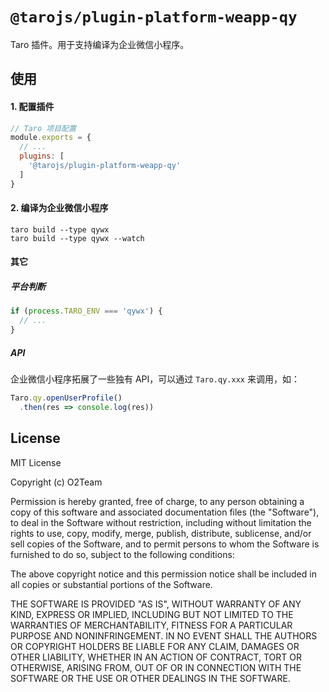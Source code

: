 # `@tarojs/plugin-platform-weapp-qy`

Taro 插件。用于支持编译为企业微信小程序。

## 使用

#### 1. 配置插件

```js
// Taro 项目配置
module.exports = {
  // ...
  plugins: [
    '@tarojs/plugin-platform-weapp-qy'
  ]
}
```

#### 2. 编译为企业微信小程序

```shell
taro build --type qywx
taro build --type qywx --watch
```

#### 其它

##### 平台判断

```js
if (process.TARO_ENV === 'qywx') {
  // ...
}
```

##### API

企业微信小程序拓展了一些独有 API，可以通过 `Taro.qy.xxx` 来调用，如：

```js
Taro.qy.openUserProfile()
  .then(res => console.log(res))
```

## License

MIT License

Copyright (c) O2Team

Permission is hereby granted, free of charge, to any person obtaining a copy
of this software and associated documentation files (the "Software"), to deal
in the Software without restriction, including without limitation the rights
to use, copy, modify, merge, publish, distribute, sublicense, and/or sell
copies of the Software, and to permit persons to whom the Software is
furnished to do so, subject to the following conditions:

The above copyright notice and this permission notice shall be included in all
copies or substantial portions of the Software.

THE SOFTWARE IS PROVIDED "AS IS", WITHOUT WARRANTY OF ANY KIND, EXPRESS OR
IMPLIED, INCLUDING BUT NOT LIMITED TO THE WARRANTIES OF MERCHANTABILITY,
FITNESS FOR A PARTICULAR PURPOSE AND NONINFRINGEMENT. IN NO EVENT SHALL THE
AUTHORS OR COPYRIGHT HOLDERS BE LIABLE FOR ANY CLAIM, DAMAGES OR OTHER
LIABILITY, WHETHER IN AN ACTION OF CONTRACT, TORT OR OTHERWISE, ARISING FROM,
OUT OF OR IN CONNECTION WITH THE SOFTWARE OR THE USE OR OTHER DEALINGS IN THE
SOFTWARE.